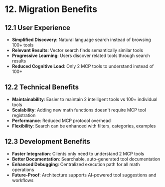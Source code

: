 # 12. Migration Benefits

## 12.1 User Experience
- **Simplified Discovery**: Natural language search instead of browsing 100+ tools
- **Relevant Results**: Vector search finds semantically similar tools
- **Progressive Learning**: Users discover related tools through search results
- **Reduced Cognitive Load**: Only 2 MCP tools to understand instead of 100+

## 12.2 Technical Benefits
- **Maintainability**: Easier to maintain 2 intelligent tools vs 100+ individual tools
- **Scalability**: Adding new math functions doesn't require MCP tool registration
- **Performance**: Reduced MCP protocol overhead
- **Flexibility**: Search can be enhanced with filters, categories, examples

## 12.3 Development Benefits
- **Faster Integration**: Clients only need to understand 2 MCP tools
- **Better Documentation**: Searchable, auto-generated tool documentation
- **Enhanced Debugging**: Centralized execution path for all math operations
- **Future-Proof**: Architecture supports AI-powered tool suggestions and workflows
